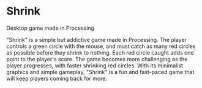 # Shrink
Desktop game made in Processing

"Shrink" is a simple but addictive game made in Processing. The player controls a green circle with the mouse, and must catch as many red circles as possible before they shrink to nothing. Each red circle caught adds one point to the player's score. The game becomes more challenging as the player progresses, with faster shrinking red circles. With its minimalist graphics and simple gameplay, "Shrink" is a fun and fast-paced game that will keep players coming back for more.
